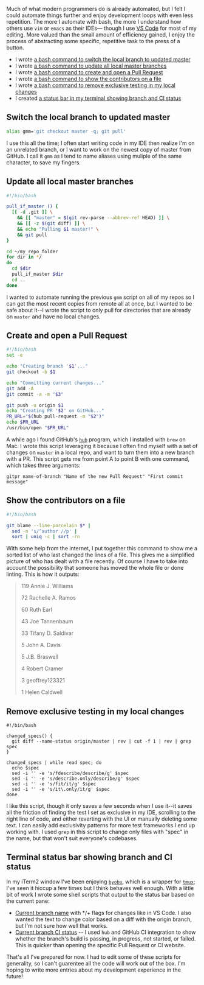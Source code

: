 Much of what modern programmers do is already automated, but I felt I could automate things further and enjoy development loops with even less repetition. The more I automate with bash, the more I understand how others use `vim` or `emacs` as their IDEs&mdash; though I use [VS Code](https://code.visualstudio.com/) for most of my editing. More valued than the small amount of efficiency gained, I enjoy the process of abstracting some specific, repetitive task to the press of a button.

- I wrote [a bash command to switch the local branch to updated master](#switch-the-local-branch-to-updated-master)
- I wrote [a bash command to update all local master branches](#update-all-local-master-branches)
- I wrote [a bash command to create and open a Pull Request](#create-and-open-a-pull-request)
- I wrote [a bash command to show the contributors on a file](#show-the-contributors-on-a-file)
- I wrote [a bash command to remove exclusive testing in my local changes](#remove-exclusive-testing-in-my-local-changes)
- I created [a status bar in my terminal showing branch and CI status](#terminal-status-bar-showing-branch-and-ci-status)

## Switch the local branch to updated master

```bash
alias gmm='git checkout master -q; git pull'
```

I use this all the time; I often start writing code in my IDE then realize I'm on an unrelated branch, or I want to work on the newest copy of master from GitHub. I call it `gmm` as I tend to name aliases using muliple of the same character, to save my fingers.

## Update all local master branches

```bash
#!/bin/bash

pull_if_master () {
  [[ -d .git ]] \
    && [[ "master" = $(git rev-parse --abbrev-ref HEAD) ]] \
    && [[ -z $(git diff) ]] \
    && echo "Pulling $1 master!" \
    && git pull
}

cd ~/my_repo_folder
for dir in */
do
  cd $dir
  pull_if_master $dir
  cd ..
done
```

I wanted to automate running the previous `gmm` script on all of my repos so I can get the most recent copies from remote all at once, but I wanted to be safe about it--I wrote the script to only pull for directories that are already on `master` and have no local changes.

## Create and open a Pull Request

```bash
#!/bin/bash
set -e

echo "Creating branch '$1'..."
git checkout -b $1

echo "Committing current changes..."
git add -A
git commit -a -m "$3"

git push -u origin $1
echo "Creating PR '$2' on GitHub..."
PR_URL="$(hub pull-request -m "$2")"
echo $PR_URL
/usr/bin/open "$PR_URL"
```

A while ago I found GitHub's [`hub`](https://github.com/github/hub#git--hub--github) program, which I installed with `brew` on Mac. I wrote this script leveraging it because I often find myself with a set of changes on `master` in a local repo, and want to turn them into a new branch with a PR. This script gets me from point A to point B with one command, which takes three arguments:

`gitpr name-of-branch "Name of the new Pull Request" "First commit message"`

## Show the contributors on a file

```bash
#!/bin/bash

git blame --line-porcelain $* |
  sed -n 's/^author //p' |
  sort | uniq -c | sort -rn
```

With some help from the internet, I put together this command to show me a sorted list of who last changed the lines of a file. This gives me a simplified picture of who has dealt with a file recently. Of course I have to take into account the possibility that someone has moved the whole file or done linting. This is how it outputs:


> 119 Annie J. Williams
>
>  72 Rachelle A. Ramos
>
>  60 Ruth Earl
>
>  43 Joe Tannenbaum
>
>  33 Tifany D. Saldivar
>
>   5 John A. Davis
>
>   5 J.B. Braswell
>
>   4 Robert Cramer
>
>   3 geoffrey123321
>
>   1 Helen Caldwell

## Remove exclusive testing in my local changes

```
#!/bin/bash

changed_specs() {
  git diff --name-status origin/master | rev | cut -f 1 | rev | grep spec
}

changed_specs | while read spec; do
  echo $spec
  sed -i '' -e 's/fdescribe/describe/g' $spec
  sed -i '' -e 's/describe.only/describe/g' $spec
  sed -i '' -e 's/fit/it/g' $spec
  sed -i '' -e 's/it\.only/it/g' $spec
done
```

I like this script, though it only saves a few seconds when I use it--it saves all the friction of finding the test I set as exclusive in my IDE, scrolling to the right line of code, and either reverting with the UI or manually deleting some text. I can easily add exclusivity patterns for more test frameworks I end up working with. I used `grep` in this script to change only files with "spec" in the name, but that won't suit everyone's codebases.

## Terminal status bar showing branch and CI status

In my iTerm2 window I've been enjoying [`byobu`](http://www.byobu.co/), which is a wrapper for [`tmux`](https://duckduckgo.com/?q=tmux&ia=images&iax=images); I've seen it hiccup a few times but I think behaves well enough. With a little bit of work I wrote some shell scripts that output to the status bar based on the current pane:

- [Current branch name](https://gist.github.com/josephtannenbaum/22aff3968cd58fbbb2c993d8ea097e58) with */+ flags for changes like in VS Code. I also wanted the text to change color based on a diff with the origin branch, but I'm not sure how well that works.
- [Current branch CI status](https://gist.github.com/josephtannenbaum/c36d96ba40fb4dc65441f451d1494b36) -- I used `hub` and GitHub CI integration to show whether the branch's build is passing, in progress, not started, or failed. This is quicker than opening the specific Pull Request or CI website.


That's all I've prepared for now. I had to edit some of these scripts for generality, so I can't guarentee all the code will work out of the box. I'm hoping to write more entries about my development experience in the future!
